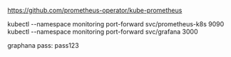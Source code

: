 
https://github.com/prometheus-operator/kube-prometheus

kubectl --namespace monitoring port-forward svc/prometheus-k8s 9090
kubectl --namespace monitoring port-forward svc/grafana 3000

graphana pass: pass123